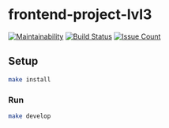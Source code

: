 # frontend-project-lvl3

[![Maintainability](https://api.codeclimate.com/v1/badges/0a6114c6c1d4465ede5b/maintainability)](https://codeclimate.com/github/Konstantin6487/frontend-project-lvl3/maintainability)
[![Build Status](https://travis-ci.com/Konstantin6487/frontend-project-lvl3.svg?branch=master)](https://travis-ci.com/Konstantin6487/frontend-project-lvl3)
[![Issue Count](https://codeclimate.com/github/hexlet-boilerplates/webpack-package/badges/issue_count.svg)](https://codeclimate.com/github/Konstantin6487/frontend-project-lvl3)

## Setup

```sh
make install
```

### Run

```sh
make develop
```
